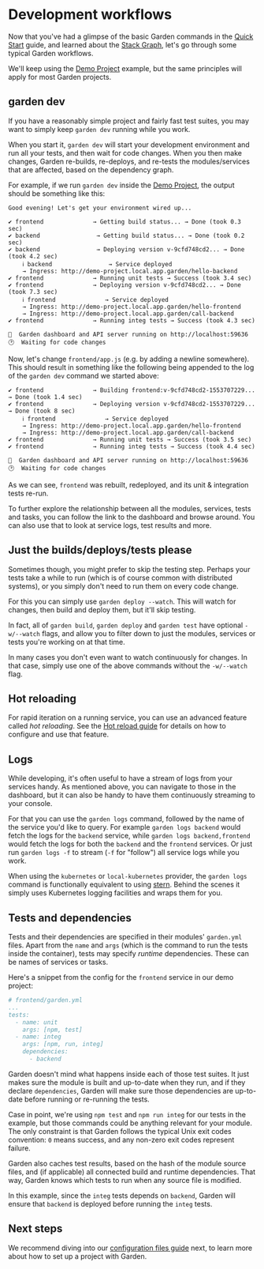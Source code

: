 # Development workflows

Now that you've had a glimpse of the basic Garden commands in the [Quick Start](../basics/quick-start.md) guide, and
learned about the [Stack Graph](../basics/stack-graph.md), let's go through some typical Garden workflows.

We'll keep using the [Demo Project](../examples/demo-project.md) example, but the same principles will apply for most
Garden projects.

## garden dev

If you have a reasonably simple project and fairly fast test suites, you may want to simply keep `garden dev` running
while you work.

When you start it, `garden dev` will start your development environment and run all your tests, and then wait for code
changes. When you then make changes, Garden re-builds, re-deploys, and re-tests the modules/services that are affected,
based on the dependency graph.

For example, if we run `garden dev` inside the [Demo Project](../examples/demo-project.md), the output should be
something like this:

```plain
Good evening! Let's get your environment wired up...

✔ frontend              → Getting build status... → Done (took 0.3 sec)
✔ backend                → Getting build status... → Done (took 0.2 sec)
✔ backend                → Deploying version v-9cfd748cd2... → Done (took 4.2 sec)
    ℹ backend                → Service deployed
    → Ingress: http://demo-project.local.app.garden/hello-backend
✔ frontend              → Running unit tests → Success (took 3.4 sec)
✔ frontend              → Deploying version v-9cfd748cd2... → Done (took 7.3 sec)
    ℹ frontend              → Service deployed
    → Ingress: http://demo-project.local.app.garden/hello-frontend
    → Ingress: http://demo-project.local.app.garden/call-backend
✔ frontend              → Running integ tests → Success (took 4.3 sec)

🌻  Garden dashboard and API server running on http://localhost:59636
🕑  Waiting for code changes
```

Now, let's change `frontend/app.js` (e.g. by adding a newline somewhere). This should result in something like the following being appended to the log of the `garden dev` command we started above:

```plain
✔ frontend              → Building frontend:v-9cfd748cd2-1553707229... → Done (took 1.4 sec)
✔ frontend              → Deploying version v-9cfd748cd2-1553707229... → Done (took 8 sec)
    ℹ frontend              → Service deployed
    → Ingress: http://demo-project.local.app.garden/hello-frontend
    → Ingress: http://demo-project.local.app.garden/call-backend
✔ frontend              → Running unit tests → Success (took 3.5 sec)
✔ frontend              → Running integ tests → Success (took 4.4 sec)

🌻  Garden dashboard and API server running on http://localhost:59636
🕑  Waiting for code changes
```

As we can see, `frontend` was rebuilt, redeployed, and its unit & integration tests re-run.

To further explore the relationship between all the modules, services, tests and tasks, you can follow the link to
the dashboard and browse around. You can also use that to look at service logs, test results and more.

## Just the builds/deploys/tests please

Sometimes though, you might prefer to skip the testing step. Perhaps your tests take a while to run (which is of course
common with distributed systems), or you simply don't need to run them on every code change.

For this you can simply use `garden deploy --watch`. This will watch for changes, then build and deploy them, but it'll
skip testing.

In fact, all of `garden build`, `garden deploy` and `garden test` have optional `-w/--watch` flags, and allow
you to filter down to just the modules, services or tests you're working on at that time.

In many cases you don't even want to watch continuously for changes. In that case, simply use one of the above commands
without the `-w/--watch` flag.

## Hot reloading

For rapid iteration on a running service, you can use an advanced feature called _hot reloading_.
See the [Hot reload guide](./hot-reload.md) for details on how to configure and use that feature.

## Logs

While developing, it's often useful to have a stream of logs from your services handy. As mentioned above, you can
navigate to those in the dashboard, but it can also be handy to have them continuously streaming to your console.

For that you can use the `garden logs` command, followed by the name of the service you'd like to query. For example `garden logs backend` would fetch the logs for the `backend` service, while `garden logs backend,frontend` would fetch the logs for both the `backend` and the `frontend` services. Or just run `garden logs -f` to stream (`-f` for "follow") all service logs while you work.

When using the `kubernetes` or `local-kubernetes` provider, the `garden logs` command is functionally equivalent to
using [stern](https://github.com/wercker/stern). Behind the scenes it simply uses Kubernetes logging facilities and
wraps them for you.

## Tests and dependencies

Tests and their dependencies are specified in their modules' `garden.yml` files. Apart from the `name` and `args` (which is the command
to run the tests inside the container), tests may specify _runtime_ dependencies. These can be names of services or tasks.

Here's a snippet from the config for the `frontend` service in our demo project:

```yaml
# frontend/garden.yml
...
tests:
  - name: unit
    args: [npm, test]
  - name: integ
    args: [npm, run, integ]
    dependencies:
      - backend
```

Garden doesn't mind what happens inside each of those test suites. It just makes sure the module is built and up-to-date
when they run, and if they declare `dependencies`, Garden will make sure those dependencies are up-to-date before
running or re-running the tests.

Case in point, we're using `npm test` and `npm run integ` for our tests in the example, but those commands could be
anything relevant for your module. The only constraint is that Garden follows the typical Unix exit codes convention:
`0` means success, and any non-zero exit codes represent failure.

Garden also caches test results, based on the hash of the module source files, and (if applicable) all connected build
and runtime dependencies. That way, Garden knows which tests to run when any source file is modified.

In this example, since the `integ` tests depends on `backend`, Garden will ensure that `backend` is deployed before
running the `integ` tests.

## Next steps

We recommend diving into our [configuration files guide](./configuration-files.md) next, to learn more about how to
set up a project with Garden.

